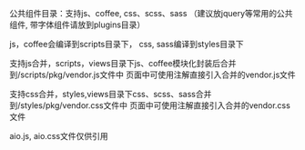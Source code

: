 公共组件目录：支持js、coffee, css、scss、sass
（建议放jquery等常用的公共组件, 带字体组件请放到plugins目录）

js，coffee会编译到scripts目录下， css, sass编译到styles目录下

支持js合并，scripts，views目录下js、coffee模块化封装后合并到/scripts/pkg/vendor.js文件中
页面中可使用注解<!--@require "app/vendor/aio.js"-->直接引入合并的vendor.js文件

支持css合并，styles,views目录下css、scss、sass合并到/styles/pkg/vendor.css文件中
页面中可使用注解<!--@require "app/vendor/aio.css"-->直接引入合并的vendor.css文件

aio.js, aio.css文件仅供引用